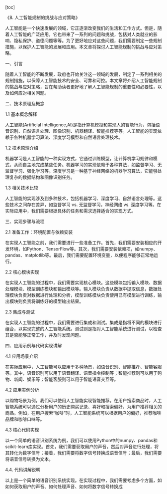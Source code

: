 
[toc]                    
                
                
《8. 人工智能规制的挑战与应对策略》

人工智能是一个快速发展的领域，它正逐渐改变我们的生活和工作方式。但是，随着人工智能的广泛应用，它也带来了一系列的问题和挑战，包括对人类就业的影响、隐私保护、道德问题等等。为了更好地应对这些问题，我们需要制定一些规制措施，以保护人工智能的发展和应用。本文章将探讨人工智能规制的挑战与应对策略。

一、引言

随着人工智能的不断发展，政府也开始关注这一领域的发展，制定了一系列相关的规制措施，以保障人工智能技术的安全、可靠和可控。本文章将介绍人工智能规制的挑战与应对策略，旨在帮助读者更好地了解人工智能规制的重要性和必要性，以及如何应对相关问题。

二、技术原理及概念

1.1 基本概念解释

人工智能(Artificial Intelligence,AI)是指计算机模拟和实现人的智能行为，包括语音识别、自然语言处理、图像识别、机器翻译、智能推荐等等。人工智能的实现依赖于各种机器学习算法、深度学习模型和自然语言处理技术。

1.2 技术原理介绍

机器学习是人工智能的一种实现方式，它通过训练模型，让计算机学习规律和模式，从而自主地完成某些任务。机器学习的实现依赖于各种算法，如监督学习、无监督学习、强化学习等。深度学习是一种基于神经网络的机器学习算法，它能够处理复杂的数据结构和图像识别任务。

1.3 相关技术比较

人工智能的实现涉及到多种技术，包括机器学习、深度学习、自然语言处理等。这些技术之间存在差异，如监督学习 vs. 无监督学习，神经网络 vs. 深度学习等。在实际应用中，我们需要根据具体的任务和需求选择适合的实现方式。

三、实现步骤与流程

2.1 准备工作：环境配置与依赖安装

在实现人工智能之前，我们需要进行一些准备工作。首先，我们需要安装相应的开发环境，如Python、TensorFlow等。其次，我们需要安装依赖项，如numpy、pandas、matplotlib等。最后，我们需要配置环境变量，以便程序能够正常地运行。

2.2 核心模块实现

在实现人工智能的过程中，我们需要实现核心模块。这些模块包括输入模块、数据处理模块、模型训练模块和输出模块等。输入模块负责从数据中提取信息，数据处理模块负责对数据进行处理和分析，模型训练模块负责使用已有模型进行训练，输出模块则负责将训练好的模型输出结果。

2.3 集成与测试

在实现人工智能的过程中，我们需要进行集成和测试。集成是指将不同的模块进行组合，以实现完整的人工智能系统。测试则是指对人工智能系统进行测试，以检查其是否能够正常工作，并及时发现问题。

四、应用示例与代码实现讲解

4.1 应用场景介绍

在实际应用中，人工智能可以应用于多种场景，如语音识别、智能推荐、智能客服等。其中，语音识别可以用于语音翻译、语音指令控制等；智能推荐则可以用于购物、新闻、娱乐等；智能客服则可以用于智能语音交互等。

4.2 应用实例分析

以购物场景为例，我们可以使用人工智能实现智能推荐。在用户搜索商品时，人工智能系统可以通过分析用户的历史购买记录、喜好和搜索偏好，为用户推荐相关的商品。例如，在用户搜索“咖啡”时，人工智能系统可以根据用户的偏好，推荐咖啡品牌和咖啡口味等。

4.3 核心代码实现

以一个简单的语音识别系统为例，我们可以使用Python中的numpy、pandas和scikit-learn库实现。首先，我们需要获取用户的声音，然后对声音进行处理，将其转化为数字信号；接着，我们需要将数字信号转换成语音信号；最后，我们需要将语音信号转换为文本。





4.4. 代码讲解说明

以上是一个简单的语音识别系统实现。在实现过程中，我们需要考虑多个方面，如如何获取用户的声音、如何处理声音、如何将数字信号转换成

